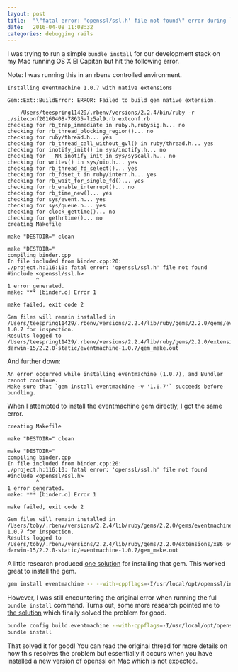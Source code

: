 ```yaml
---
layout: post
title:  "\"fatal error: 'openssl/ssl.h' file not found\" error during `bundle install`"
date:   2016-04-08 11:08:32
categories: debugging rails
---
```


I was trying to run a simple `bundle install` for our development stack on my Mac running OS X El Capitan but hit the following error. 

Note: I was running this in an rbenv controlled environment.

```
Installing eventmachine 1.0.7 with native extensions

Gem::Ext::BuildError: ERROR: Failed to build gem native extension.

    /Users/teespring11429/.rbenv/versions/2.2.4/bin/ruby -r ./siteconf20160408-78635-lz5al9.rb extconf.rb
checking for rb_trap_immediate in ruby.h,rubysig.h... no
checking for rb_thread_blocking_region()... no
checking for ruby/thread.h... yes
checking for rb_thread_call_without_gvl() in ruby/thread.h... yes
checking for inotify_init() in sys/inotify.h... no
checking for __NR_inotify_init in sys/syscall.h... no
checking for writev() in sys/uio.h... yes
checking for rb_thread_fd_select()... yes
checking for rb_fdset_t in ruby/intern.h... yes
checking for rb_wait_for_single_fd()... yes
checking for rb_enable_interrupt()... no
checking for rb_time_new()... yes
checking for sys/event.h... yes
checking for sys/queue.h... yes
checking for clock_gettime()... no
checking for gethrtime()... no
creating Makefile

make "DESTDIR=" clean

make "DESTDIR="
compiling binder.cpp
In file included from binder.cpp:20:
./project.h:116:10: fatal error: 'openssl/ssl.h' file not found
#include <openssl/ssl.h>
         ^
1 error generated.
make: *** [binder.o] Error 1

make failed, exit code 2

Gem files will remain installed in /Users/teespring11429/.rbenv/versions/2.2.4/lib/ruby/gems/2.2.0/gems/eventmachine-1.0.7 for inspection.
Results logged to /Users/teespring11429/.rbenv/versions/2.2.4/lib/ruby/gems/2.2.0/extensions/x86_64-darwin-15/2.2.0-static/eventmachine-1.0.7/gem_make.out
```

And further down:

```
An error occurred while installing eventmachine (1.0.7), and Bundler
cannot continue.
Make sure that `gem install eventmachine -v '1.0.7'` succeeds before
bundling.
```

When I attempted to install the eventmachine gem directly, I got the same error.

```
creating Makefile

make "DESTDIR=" clean

make "DESTDIR="
compiling binder.cpp
In file included from binder.cpp:20:
./project.h:116:10: fatal error: 'openssl/ssl.h' file not found
#include <openssl/ssl.h>
         ^
1 error generated.
make: *** [binder.o] Error 1

make failed, exit code 2

Gem files will remain installed in /Users/toby/.rbenv/versions/2.2.4/lib/ruby/gems/2.2.0/gems/eventmachine-1.0.7 for inspection.
Results logged to /Users/toby/.rbenv/versions/2.2.4/lib/ruby/gems/2.2.0/extensions/x86_64-darwin-15/2.2.0-static/eventmachine-1.0.7/gem_make.out
```

A little research produced [one solution](http://stackoverflow.com/questions/30818391/gem-eventmachine-fatal-error-openssl-ssl-h-file-not-found) for installing that gem. This worked great to install the gem.

```bash
gem install eventmachine -- --with-cppflags=-I/usr/local/opt/openssl/include
```

However, I was still encountering the original error when running the full `bundle install` command. Turns out, some more research pointed me to [the solution](https://github.com/eventmachine/eventmachine/issues/602) which finally solved the problem for good.

```bash
bundle config build.eventmachine --with-cppflags=-I/usr/local/opt/openssl/include
bundle install
```

That solved it for good! You can read the original thread for more details on how this resolves the problem but essentially it occurs when you have installed a new version of openssl on Mac which is not expected.
